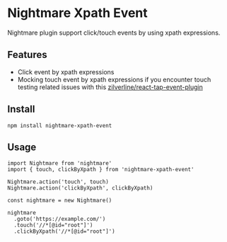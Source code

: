 # Nightmare Xpath Event

Nightmare plugin support click/touch events by using xpath expressions.

## Features

* Click event by xpath expressions
* Mocking touch event by xpath expressions if you encounter touch testing related issues with this [zilverline/react-tap-event-plugin](https://github.com/zilverline/react-tap-event-plugin)

## Install

```
npm install nightmare-xpath-event
```

## Usage

```
import Nightmare from 'nightmare'
import { touch, clickByXpath } from 'nightmare-xpath-event'

Nightmare.action('touch', touch)
Nightmare.action('clickByXpath', clickByXpath)

const nightmare = new Nightmare()

nightmare
  .goto('https://example.com/')
  .touch('//*[@id="root"]')
  .clickByXpath('//*[@id="root"]')
```
